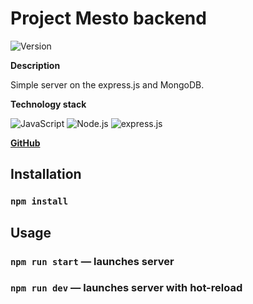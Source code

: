 # Project Mesto backend

<img alt="Version" src="https://img.shields.io/badge/version-0.1.0-blue.svg?cacheSeconds=2592000" />

**Description**

Simple server on the express.js and MongoDB.

**Technology stack**

<img alt="JavaScript" src="https://img.shields.io/badge/JavaScript-323330?style=for-the-badge&logo=javascript&logoColor=F7DF1E" /> <img alt="Node.js" src="https://img.shields.io/badge/Node.js-339933?style=for-the-badge&logo=nodedotjs&logoColor=white" /> <img alt="express.js" src="https://img.shields.io/badge/Express.js-000000?style=for-the-badge&logo=express&logoColor=white" />

**[GitHub](https://github.com/sholq/movies-explorer-api/)**

## Installation

### `npm install`

## Usage

### `npm run start` — launches server   
### `npm run dev` — launches server with hot-reload
